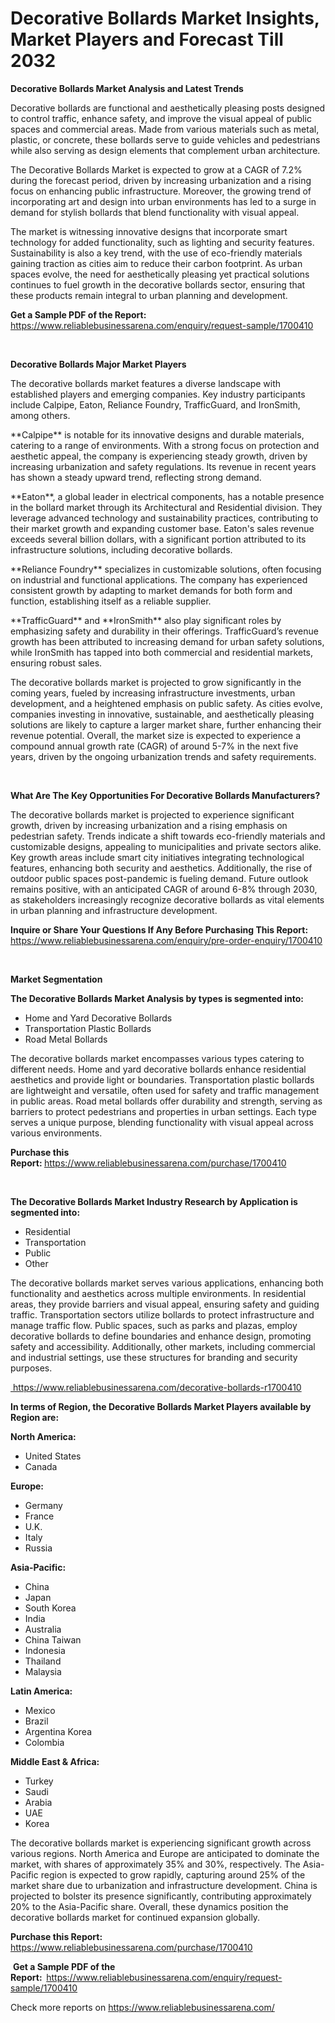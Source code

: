 <p><h1>Decorative Bollards Market Insights, Market Players and Forecast Till 2032</h1></p><p><strong>Decorative Bollards Market Analysis and Latest Trends</strong></p>
<p><p>Decorative bollards are functional and aesthetically pleasing posts designed to control traffic, enhance safety, and improve the visual appeal of public spaces and commercial areas. Made from various materials such as metal, plastic, or concrete, these bollards serve to guide vehicles and pedestrians while also serving as design elements that complement urban architecture.</p><p>The Decorative Bollards Market is expected to grow at a CAGR of 7.2% during the forecast period, driven by increasing urbanization and a rising focus on enhancing public infrastructure. Moreover, the growing trend of incorporating art and design into urban environments has led to a surge in demand for stylish bollards that blend functionality with visual appeal.</p><p>The market is witnessing innovative designs that incorporate smart technology for added functionality, such as lighting and security features. Sustainability is also a key trend, with the use of eco-friendly materials gaining traction as cities aim to reduce their carbon footprint. As urban spaces evolve, the need for aesthetically pleasing yet practical solutions continues to fuel growth in the decorative bollards sector, ensuring that these products remain integral to urban planning and development.</p></p>
<p><strong>Get a Sample PDF of the Report:&nbsp;</strong> <a href="https://www.reliablebusinessarena.com/enquiry/request-sample/1700410?utm_campaign=1990&utm_medium=2&utm_source=Github&utm_content=ia&utm_term=09012025&utm_id=decorative-bollards">https://www.reliablebusinessarena.com/enquiry/request-sample/1700410</a></p>
<p>&nbsp;</p>
<p><strong>Decorative Bollards Major Market Players</strong></p>
<p><p>The decorative bollards market features a diverse landscape with established players and emerging companies. Key industry participants include Calpipe, Eaton, Reliance Foundry, TrafficGuard, and IronSmith, among others.</p><p>**Calpipe** is notable for its innovative designs and durable materials, catering to a range of environments. With a strong focus on protection and aesthetic appeal, the company is experiencing steady growth, driven by increasing urbanization and safety regulations. Its revenue in recent years has shown a steady upward trend, reflecting strong demand.</p><p>**Eaton**, a global leader in electrical components, has a notable presence in the bollard market through its Architectural and Residential division. They leverage advanced technology and sustainability practices, contributing to their market growth and expanding customer base. Eaton's sales revenue exceeds several billion dollars, with a significant portion attributed to its infrastructure solutions, including decorative bollards.</p><p>**Reliance Foundry** specializes in customizable solutions, often focusing on industrial and functional applications. The company has experienced consistent growth by adapting to market demands for both form and function, establishing itself as a reliable supplier.</p><p>**TrafficGuard** and **IronSmith** also play significant roles by emphasizing safety and durability in their offerings. TrafficGuard’s revenue growth has been attributed to increasing demand for urban safety solutions, while IronSmith has tapped into both commercial and residential markets, ensuring robust sales.</p><p>The decorative bollards market is projected to grow significantly in the coming years, fueled by increasing infrastructure investments, urban development, and a heightened emphasis on public safety. As cities evolve, companies investing in innovative, sustainable, and aesthetically pleasing solutions are likely to capture a larger market share, further enhancing their revenue potential. Overall, the market size is expected to experience a compound annual growth rate (CAGR) of around 5-7% in the next five years, driven by the ongoing urbanization trends and safety requirements.</p></p>
<p>&nbsp;</p>
<p><strong>What Are The Key Opportunities For Decorative Bollards Manufacturers?</strong></p>
<p><p>The decorative bollards market is projected to experience significant growth, driven by increasing urbanization and a rising emphasis on pedestrian safety. Trends indicate a shift towards eco-friendly materials and customizable designs, appealing to municipalities and private sectors alike. Key growth areas include smart city initiatives integrating technological features, enhancing both security and aesthetics. Additionally, the rise of outdoor public spaces post-pandemic is fueling demand. Future outlook remains positive, with an anticipated CAGR of around 6-8% through 2030, as stakeholders increasingly recognize decorative bollards as vital elements in urban planning and infrastructure development.</p></p>
<p><strong>Inquire or Share Your Questions If Any Before Purchasing This Report:</strong> <a href="https://www.reliablebusinessarena.com/enquiry/pre-order-enquiry/1700410?utm_campaign=1990&utm_medium=2&utm_source=Github&utm_content=ia&utm_term=09012025&utm_id=decorative-bollards">https://www.reliablebusinessarena.com/enquiry/pre-order-enquiry/1700410</a></p>
<p>&nbsp;</p>
<p><strong>Market Segmentation</strong></p>
<p><strong>The Decorative Bollards Market Analysis by types is segmented into:</strong></p>
<p><ul><li>Home and Yard Decorative Bollards</li><li>Transportation Plastic Bollards</li><li>Road Metal Bollards</li></ul></p>
<p><p>The decorative bollards market encompasses various types catering to different needs. Home and yard decorative bollards enhance residential aesthetics and provide light or boundaries. Transportation plastic bollards are lightweight and versatile, often used for safety and traffic management in public areas. Road metal bollards offer durability and strength, serving as barriers to protect pedestrians and properties in urban settings. Each type serves a unique purpose, blending functionality with visual appeal across various environments.</p></p>
<p><strong>Purchase this Report:&nbsp;</strong><a href="https://www.reliablebusinessarena.com/purchase/1700410?utm_campaign=1990&utm_medium=2&utm_source=Github&utm_content=ia&utm_term=09012025&utm_id=decorative-bollards">https://www.reliablebusinessarena.com/purchase/1700410</a></p>
<p>&nbsp;</p>
<p><strong>The Decorative Bollards Market Industry Research by Application is segmented into:</strong></p>
<p><ul><li>Residential</li><li>Transportation</li><li>Public</li><li>Other</li></ul></p>
<p><p>The decorative bollards market serves various applications, enhancing both functionality and aesthetics across multiple environments. In residential areas, they provide barriers and visual appeal, ensuring safety and guiding traffic. Transportation sectors utilize bollards to protect infrastructure and manage traffic flow. Public spaces, such as parks and plazas, employ decorative bollards to define boundaries and enhance design, promoting safety and accessibility. Additionally, other markets, including commercial and industrial settings, use these structures for branding and security purposes.</p></p>
<p><a href="https://www.reliablebusinessarena.com/decorative-bollards-r1700410?utm_campaign=1990&utm_medium=2&utm_source=Github&utm_content=ia&utm_term=09012025&utm_id=decorative-bollards">&nbsp;https://www.reliablebusinessarena.com/decorative-bollards-r1700410</a></p>
<p><strong>In terms of Region, the Decorative Bollards Market Players available by Region are:</strong></p>
<p>
    <p> <strong> North America: </strong>
        <ul>
            <li>United States</li>
            <li>Canada</li>
        </ul>
        </p> 
    <p> <strong> Europe: </strong>
        <ul>
            <li>Germany</li>
            <li>France</li>
            <li>U.K.</li>
            <li>Italy</li>
            <li>Russia</li>
        </ul>
        </p> 
    <p> <strong> Asia-Pacific: </strong>
        <ul>
            <li>China</li>
            <li>Japan</li>
            <li>South Korea</li>
            <li>India</li>
            <li>Australia</li>
            <li>China Taiwan</li>
            <li>Indonesia</li>
            <li>Thailand</li>
            <li>Malaysia</li>
        </ul>
        </p> 
    <p> <strong> Latin America: </strong>
        <ul>
            <li>Mexico</li>
            <li>Brazil</li>
            <li>Argentina Korea</li>
            <li>Colombia</li>
        </ul>
        </p> 
    <p> <strong> Middle East & Africa: </strong>
        <ul>
            <li>Turkey</li>
            <li>Saudi</li>
            <li>Arabia</li>
            <li>UAE</li>
            <li>Korea</li>
        </ul>
    </p>
    </p>
<p><p>The decorative bollards market is experiencing significant growth across various regions. North America and Europe are anticipated to dominate the market, with shares of approximately 35% and 30%, respectively. The Asia-Pacific region is expected to grow rapidly, capturing around 25% of the market share due to urbanization and infrastructure development. China is projected to bolster its presence significantly, contributing approximately 20% to the Asia-Pacific share. Overall, these dynamics position the decorative bollards market for continued expansion globally.</p></p>
<p><strong>Purchase this Report: </strong><a href="https://www.reliablebusinessarena.com/purchase/1700410?utm_campaign=1990&utm_medium=2&utm_source=Github&utm_content=ia&utm_term=09012025&utm_id=decorative-bollards">https://www.reliablebusinessarena.com/purchase/1700410</a></p>
<p>&nbsp;<strong>Get a Sample PDF of the Report:&nbsp;&nbsp;</strong><a href="https://www.reliablebusinessarena.com/enquiry/request-sample/1700410?utm_campaign=1990&utm_medium=2&utm_source=Github&utm_content=ia&utm_term=09012025&utm_id=decorative-bollards">https://www.reliablebusinessarena.com/enquiry/request-sample/1700410</a></p>
<p><strong></strong></p>
<p>Check more reports on <a href="https://www.reliablebusinessarena.com/?utm_campaign=1990&utm_medium=2&utm_source=Github&utm_content=ia&utm_term=09012025&utm_id=decorative-bollards">https://www.reliablebusinessarena.com/</a></p>